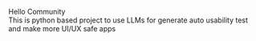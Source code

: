 Hello Community
<br/>
This is python based project to use LLMs for generate auto usability test and make more UI/UX safe apps 
